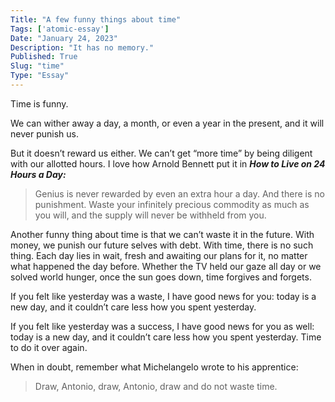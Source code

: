 ```yaml
---
Title: "A few funny things about time"
Tags: ['atomic-essay']
Date: "January 24, 2023"
Description: "It has no memory."
Published: True
Slug: "time"
Type: "Essay"
---
```


Time is funny.

We can wither away a day, a month, or even a year in the present, and it will never punish us.

But it doesn’t reward us either. We can’t get “more time” by being diligent with our allotted hours. I love how Arnold Bennett put it in ***How to Live on 24 Hours a Day:***

> Genius is never rewarded by even an extra hour a day. And there is no punishment. Waste your infinitely precious commodity as much as you will, and the supply will never be withheld from you.
> 

Another funny thing about time is that we can’t waste it in the future. With money, we punish our future selves with debt. With time, there is no such thing. Each day lies in wait, fresh and awaiting our plans for it, no matter what happened the day before. Whether the TV held our gaze all day or we solved world hunger, once the sun goes down, time forgives and forgets.

If you felt like yesterday was a waste, I have good news for you: today is a new day, and it couldn’t care less how you spent yesterday.

If you felt like yesterday was a success, I have good news for you as well: today is a new day, and it couldn’t care less how you spent yesterday. Time to do it over again.

When in doubt, remember what Michelangelo wrote to his apprentice:

> Draw, Antonio, draw, Antonio, draw and do not waste time.
>